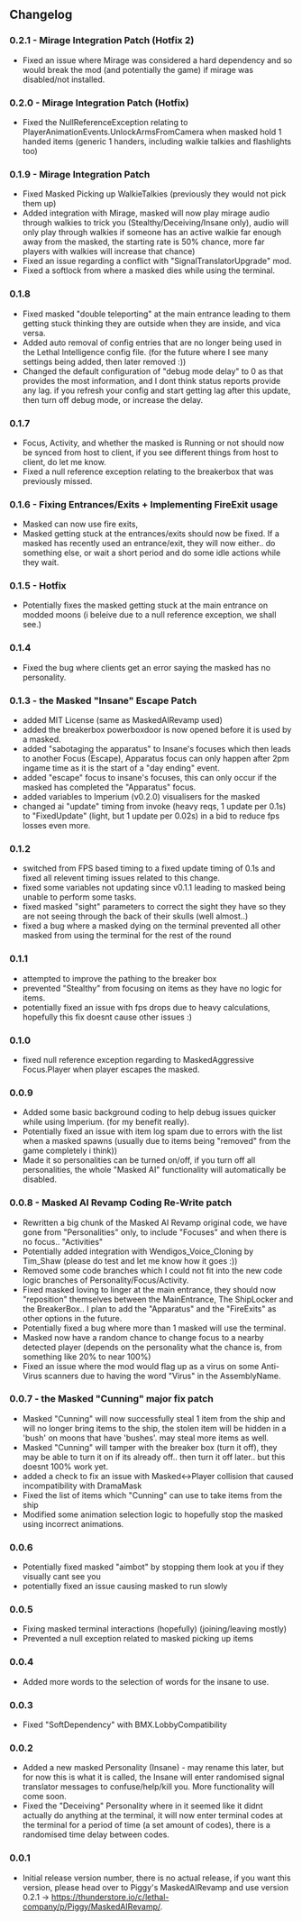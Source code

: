 ## Changelog

### 0.2.1 - Mirage Integration Patch (Hotfix 2)
- Fixed an issue where Mirage was considered a hard dependency and so would break the mod (and potentially the game) if mirage was disabled/not installed.

### 0.2.0 - Mirage Integration Patch (Hotfix)
- Fixed the NullReferenceException relating to PlayerAnimationEvents.UnlockArmsFromCamera when masked hold 1 handed items (generic 1 handers, including walkie talkies and flashlights too)

### 0.1.9 - Mirage Integration Patch
- Fixed Masked Picking up WalkieTalkies (previously they would not pick them up)
- Added integration with Mirage, masked will now play mirage audio through walkies to trick you (Stealthy/Deceiving/Insane only), audio will only play through walkies if someone has an active walkie far enough away from the masked, the starting rate is 50% chance, more far players with walkies will increase that chance)
- Fixed an issue regarding a conflict with "SignalTranslatorUpgrade" mod.
- Fixed a softlock from where a masked dies while using the terminal. 

### 0.1.8
- Fixed masked "double teleporting" at the main entrance leading to them getting stuck thinking they are outside when they are inside, and vica versa.
- Added auto removal of config entries that are no longer being used in the Lethal Intelligence config file. (for the future where I see many settings being added, then later removed :))
- Changed the default configuration of "debug mode delay" to 0 as that provides the most information, and I dont think status reports provide any lag. if you refresh your config and start getting lag after this update, then turn off debug mode, or increase the delay.

### 0.1.7
- Focus, Activity, and whether the masked is Running or not should now be synced from host to client, if you see different things from host to client, do let me know.
- Fixed a null reference exception relating to the breakerbox that was previously missed.

### 0.1.6 - Fixing Entrances/Exits + Implementing FireExit usage
- Masked can now use fire exits, 
- Masked getting stuck at the entrances/exits should now be fixed. If a masked has recently used an entrance/exit, they will now either.. do something else, or wait a short period and do some idle actions while they wait.

### 0.1.5 - Hotfix

- Potentially fixes the masked getting stuck at the main entrance on modded moons (i beleive due to a null reference exception, we shall see.)

### 0.1.4

- Fixed the bug where clients get an error saying the masked has no personality.

### 0.1.3 - the Masked "Insane" Escape Patch

- added MIT License (same as MaskedAIRevamp used)
- added the breakerbox powerboxdoor is now opened before it is used by a masked.
- added "sabotaging the apparatus" to Insane's focuses which then leads to another Focus (Escape), Apparatus focus can only happen after 2pm ingame time as it is the start of a "day ending" event.
- added "escape" focus to insane's focuses, this can only occur if the masked has completed the "Apparatus" focus.
- added variables to Imperium (v0.2.0) visualisers for the masked
- changed ai "update" timing from invoke (heavy reqs, 1 update per 0.1s) to "FixedUpdate" (light, but 1 update per 0.02s) in a bid to reduce fps losses even more.

### 0.1.2

- switched from FPS based timing to a fixed update timing of 0.1s and fixed all relevent timing issues related to this change.
- fixed some variables not updating since v0.1.1 leading to masked being unable to perform some tasks.
- fixed masked "sight" parameters to correct the sight they have so they are not seeing through the back of their skulls (well almost..)
- fixed a bug where a masked dying on the terminal prevented all other masked from using the terminal for the rest of the round

### 0.1.1

- attempted to improve the pathing to the breaker box
- prevented "Stealthy" from focusing on items as they have no logic for items.
- potentially fixed an issue with fps drops due to heavy calculations, hopefully this fix doesnt cause other issues :)

### 0.1.0

- fixed null reference exception regarding to MaskedAggressive Focus.Player when player escapes the masked.

### 0.0.9

- Added some basic background coding to help debug issues quicker while using Imperium. (for my benefit really).
- Potentially fixed an issue with item log spam due to errors with the list when a masked spawns (usually due to items being "removed" from the game completely i think))
- Made it so personalities can be turned on/off, if you turn off all personalities, the whole "Masked AI" functionality will automatically be disabled.

### 0.0.8 - Masked AI Revamp Coding Re-Write patch

- Rewritten a big chunk of the Masked AI Revamp original code, we have gone from "Personalities" only, to include "Focuses" and when there is no focus.. "Activities"
- Potentially added integration with Wendigos_Voice_Cloning by Tim_Shaw (please do test and let me know how it goes :))
- Removed some code branches which I could not fit into the new code logic branches of Personality/Focus/Activity.
- Fixed masked loving to linger at the main entrance, they should now "reposition" themselves between the MainEntrance, The ShipLocker and the BreakerBox.. I plan to add the "Apparatus" and the "FireExits" as other options in the future.
- Potentially fixed a bug where more than 1 masked will use the terminal.
- Masked now have a random chance to change focus to a nearby detected player (depends on the personality what the chance is, from something like 20% to near 100%)
- Fixed an issue where the mod would flag up as a virus on some Anti-Virus scanners due to having the word "Virus" in the AssemblyName.

### 0.0.7 - the Masked "Cunning" major fix patch

- Masked "Cunning" will now successfully steal 1 item from the ship and will no longer bring items to the ship, the stolen item will be hidden in a 'bush' on moons that have 'bushes'. may steal more items as well.
- Masked "Cunning" will tamper with the breaker box (turn it off), they may be able to turn it on if its already off.. then turn it off later.. but this doesnt 100% work yet.
- added a check to fix an issue with Masked<->Player collision that caused incompatibility with DramaMask
- Fixed the list of items which "Cunning" can use to take items from the ship
- Modified some animation selection logic to hopefully stop the masked using incorrect animations.

### 0.0.6

- Potentially fixed masked "aimbot" by stopping them look at you if they visually cant see you
- potentially fixed an issue causing masked to run slowly

### 0.0.5

- Fixing masked terminal interactions (hopefully) (joining/leaving mostly)
- Prevented a null exception related to masked picking up items

### 0.0.4

- Added more words to the selection of words for the insane to use.

### 0.0.3

- Fixed "SoftDependency" with BMX.LobbyCompatibility

### 0.0.2

- Added a new masked Personality (Insane) - may rename this later, but for now this is what it is called, the Insane will enter randomised signal translator messages to confuse/help/kill you. More functionality will come soon.
- Fixed the "Deceiving" Personality where in it seemed like it didnt actually do anything at the terminal, it will now enter terminal codes at the terminal for a period of time (a set amount of codes), there is a randomised time delay between codes.

### 0.0.1

- Initial release version number, there is no actual release, if you want this version, please head over to Piggy's MaskedAIRevamp and use version 0.2.1 -> https://thunderstore.io/c/lethal-company/p/Piggy/MaskedAIRevamp/.
